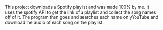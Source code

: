 This project downloads a Spotify playlist and was made 100% by me. It uses the spotify API to get the link of a playlist and collect the song names off of it. The program then goes and searches each name on yYouTube and download the audio of each song on the playlist.

